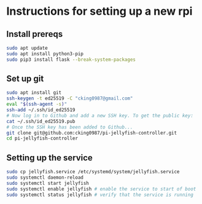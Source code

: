 # Instructions for setting up a new rpi

## Install prereqs

``` sh
sudo apt update
sudo apt install python3-pip
sudo pip3 install flask --break-system-packages
```

## Set up git

```sh
sudo apt install git
ssh-keygen -t ed25519 -C "cking0987@gmail.com"
eval "$(ssh-agent -s)"
ssh-add ~/.ssh/id_ed25519
# Now log in to Github and add a new SSH key. To get the public key:
cat ~/.ssh/id_ed25519.pub
# Once the SSH key has been added to Github...
git clone git@github.com:cking0987/pi-jellyfish-controller.git
cd pi-jellyfish-controller
```

## Setting up the service

```sh
sudo cp jellyfish.service /etc/systemd/system/jellyfish.service
sudo systemctl daemon-reload
sudo systemctl start jellyfish
sudo systemctl enable jellyfish # enable the service to start of boot
sudo systemctl status jellyfish # verify that the service is running 
```
